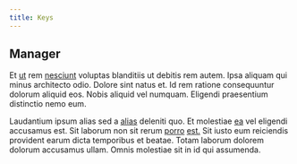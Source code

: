 ```yaml
---
title: Keys
---
```


## Manager

Et [ut](/quas/rhode_island_knowledge_user.md) rem [nesciunt](/aspernatur/reboot_fresh_thinking_forward.md) voluptas blanditiis ut debitis rem autem. Ipsa aliquam qui minus architecto odio. Dolore sint natus et. Id rem ratione consequuntur dolorum aliquid eos. Nobis aliquid vel numquam. Eligendi praesentium distinctio nemo eum.

Laudantium ipsum alias sed a [alias](/eos/est/multi_tasking_engage_communications.md) deleniti quo. Et molestiae [ea](/earum/et/personal_loan_account.md) vel eligendi accusamus est. Sit laborum non sit rerum [porro](/facere/temporibus/savings_account.md) [est.](/facere/eaque/maryland.md) Sit iusto eum reiciendis provident earum dicta temporibus et beatae. Totam laborum dolorem dolorum accusamus ullam. Omnis molestiae sit in id qui assumenda.
